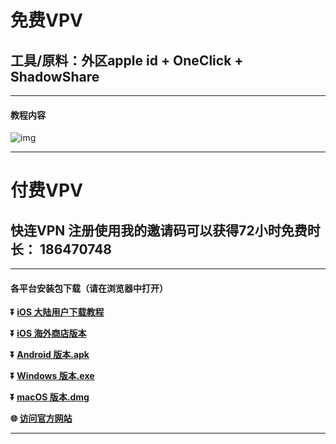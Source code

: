 
# 免费VPV #
## 工具/原料：外区apple id + OneClick + ShadowShare #
- - - -
#### 教程内容
![img]([[https://raw.githubusercontent.com/Hwj1220/wangyi_reading/master/assets/readmeImage/reading.gif](https://github.com/dsssdbsssb/baozang/blob/main/%E6%95%99%E7%A8%8B%200.png)](https://github.com/dsssdbsssb/baozang/blob/main/%E6%95%99%E7%A8%8B%200.png?raw=true)) 
- - - -
###

# 付费VPV #
## 快连VPN 注册使用我的邀请码可以获得72小时免费时长： 186470748 #
- - - -
#### 各平台安装包下载（请在浏览器中打开）
**:arrow_double_down: [iOS 大陆用户下载教程](https://lets-contact.onelink.me/0dzS/3my1vynb)** 

**:arrow_double_down: [iOS 海外商店版本](https://lets-contact.onelink.me/0dzS/5zggrqgp)**

**:arrow_double_down: [Android 版本.apk](https://lets-contact.onelink.me/0dzS/i809x9ah)**

**:arrow_double_down: [Windows 版本.exe](https://lets-contact.onelink.me/0dzS/rin2hr10)**

**:arrow_double_down: [macOS 版本.dmg](https://lets-contact.onelink.me/0dzS/ec04g6tl)**

**:globe_with_meridians: [访问官方网站](https://lets-contact.onelink.me/0dzS/kf8su4wr)** 
- - - -
###


